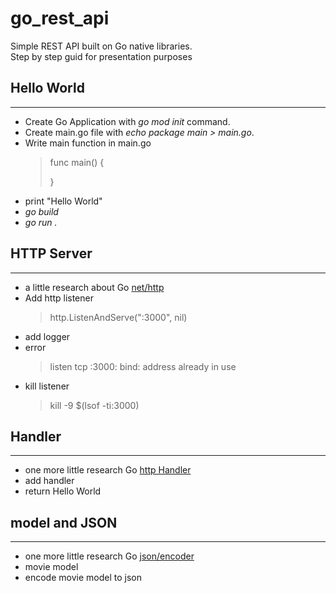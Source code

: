 # go_rest_api
Simple REST API built on Go native libraries.  
Step by step guid for presentation purposes

## Hello World
---
- Create Go Application with *go mod init* command.  
- Create main.go file with *echo package main > main.go*.  
- Write main function in main.go    
    >    func main() {
    >
    >   }
- print "Hello World"
- *go build*
- *go run .*

## HTTP Server
---
- a little research about Go [net/http](https://pkg.go.dev/net/http)
- Add http listener
    >   http.ListenAndServe(":3000", nil)
- add logger
- error 
    > listen tcp :3000: bind: address already in use
- kill listener 
    >   kill -9 $(lsof -ti:3000)

## Handler
---
- one more little research Go [http Handler](https://pkg.go.dev/net/http#Handler)
- add handler 
- return Hello World

## model and JSON
---
- one more little research Go [json/encoder](https://pkg.go.dev/encoding/json#Encoder)
- movie model
- encode movie model to json



